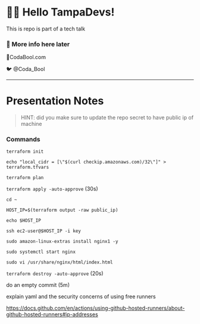 # 🏴‍☠️ Hello TampaDevs!
This is repo is part of a tech talk

### 🚧 More info here later
📎CodaBool.com

🐦 @Coda_Bool

____________________________________

# Presentation Notes
> HINT: did you make sure to update the repo secret to have public ip of machine

### Commands
`terraform init`

`echo "local_cidr = [\"$(curl checkip.amazonaws.com)/32\"]" > terraform.tfvars`

`terraform plan`

`terraform apply -auto-approve` (30s)

`cd ~`

`HOST_IP=$(terraform output -raw public_ip)`

`echo $HOST_IP`

`ssh ec2-user@$HOST_IP -i key`

`sudo amazon-linux-extras install nginx1 -y`

`sudo systemctl start nginx`

`sudo vi /usr/share/nginx/html/index.html`

`terraform destroy -auto-approve` (20s)

do an empty commit (5m)

explain yaml and the security concerns of using free runners

https://docs.github.com/en/actions/using-github-hosted-runners/about-github-hosted-runners#ip-addresses
